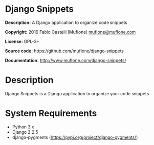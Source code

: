 # Django Snippets

**Description:** A Django application to organize code snippets

**Copyright:** 2019 Fabio Castelli (Muflone) <muflone@muflone.com>

**License:** GPL-3+

**Source code:** https://github.com/muflone/django-snippets

**Documentation:** http://www.muflone.com/django-snippets/

# Description

Django Snippets is a Django application to organize your code snippets

# System Requirements

* Python 3.x
* Django 2.2.5
* django-pygments (<https://pypi.org/project/django-pygments/>)
